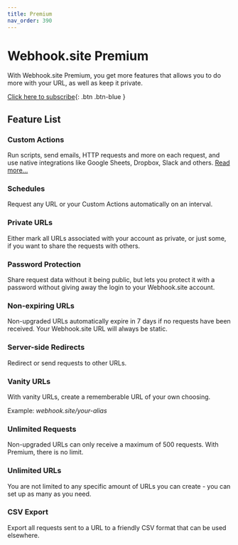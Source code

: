 ```yaml
---
title: Premium
nav_order: 390
---
```


# Webhook.site Premium

With Webhook.site Premium, you get more features that allows you to do more with your URL, as well as keep it private.

[Click here to subscribe](https://webhook.site/register){: .btn .btn-blue }

## Feature List

### Custom Actions 
Run scripts, send emails, HTTP requests and more on each request, and use native integrations like Google Sheets, Dropbox, Slack and others. [Read more...](/custom-actions.html)

### Schedules
Request any URL or your Custom Actions automatically on an interval.

### Private URLs 
Either mark all URLs associated with your account as private, or just some, if you want to share the requests with others.

### Password Protection 
Share request data without it being public, but lets you protect it with a password without giving away the login to your Webhook.site account.

### Non-expiring URLs 
Non-upgraded URLs automatically expire in 7 days if no requests have been received. Your Webhook.site URL will always be static.

### Server-side Redirects 
Redirect or send requests to other URLs.

### Vanity URLs 
With vanity URLs, create a rememberable URL of your own choosing.

Example: *webhook.site/your-alias*

### Unlimited Requests 
Non-upgraded URLs can only receive a maximum of 500 requests. With Premium, there is no limit.

### Unlimited URLs 
You are not limited to any specific amount of URLs you can create - you can set up as many as you need.

### CSV Export
Export all requests sent to a URL to a friendly CSV format that can be used elsewhere.
